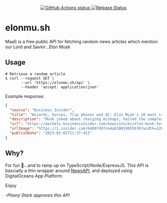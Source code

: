 <p align="center">
    <a href="https://github.com/nickatnight/elonmu.sh/actions">
        <img alt="GitHub Actions status" src="https://github.com/nickatnight/elonmu.sh/actions/workflows/main.yml/badge.svg">
    </a>
    <a href="https://github.com/nickatnight/elonmu.sh/releases"><img alt="Release Status" src="https://img.shields.io/github/v/release/nickatnight/elonmu.sh"></a>
</p>

# elonmu.sh

MaaS is a free public API for fetching random news articles which mention our Lord and Savior...Elon Musk

## Usage

```shell
# Retrieve a random article
$ curl --request GET \
       --url 'https://elonmu.sh/api' \
       --header 'accept: application/json'
```

Example response:

```json
{
  "source": "Business Insider",
  "title": "Wizards, horses, flip phones and AI: Elon Musk's 10 most colorful quotes from Tesla's investor day",
  "description": "Musk joked about charging mishaps, hailed the complexity of the human brain, and voiced his fears about the rise of artificial intelligence.",
  "url": "https://markets.businessinsider.com/news/stocks/elon-musk-tesla-investor-day-ai-electric-vehicles-self-driving-2023-3",
  "urlImage": "https://i.insider.com/64007dd7ce4a630019955630?width=1200&format=jpeg",
  "publishDate": "2023-03-02T11:37:41Z"
}
```

## Why?

For fun 🤡...and to ramp up on TypeScript/Node/ExpressJS. This API is bascially a thin wrapper around [NewsAPI](https://newsapi.org/), and deployed using DigitalOceans App Platform.

Enjoy

-_Phony Stark approves this API_
